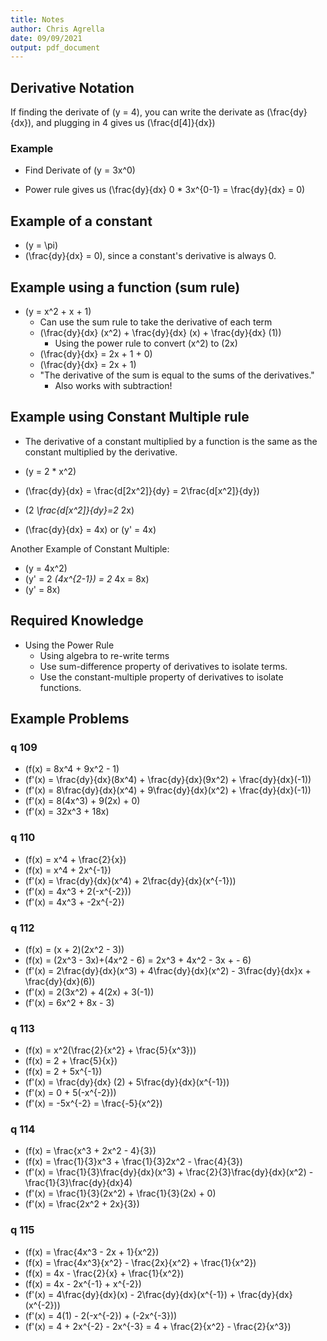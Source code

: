 ```yaml
---
title: Notes
author: Chris Agrella
date: 09/09/2021
output: pdf_document
---
```


## Derivative Notation

If finding the derivate of \(y = 4\), you can write the derivate as \(\frac{dy}{dx}\), and plugging in 4 gives us \(\frac{d[4]}{dx}\)

### Example

- Find Derivate of \(y = 3x^0\)

- Power rule gives us \(\frac{dy}{dx} 0 * 3x^{0-1} = \frac{dy}{dx} = 0\)

## Example of a constant

- \(y = \pi\)
- \(\frac{dy}{dx} = 0\), since a constant's derivative is always 0.

## Example using a function (sum rule)

- \(y = x^2 + x + 1\)
  - Can use the sum rule to take the derivative of each term
  - \(\frac{dy}{dx} (x^2) + \frac{dy}{dx} (x) + \frac{dy}{dx} (1)\)
    - Using the power rule to convert \(x^2\) to \(2x\)
  - \(\frac{dy}{dx} = 2x + 1 + 0\)
  - \(\frac{dy}{dx} = 2x + 1\)
  - "The derivative of the sum is equal to the sums of the derivatives."
    - Also works with subtraction!

## Example using Constant Multiple rule

- The derivative of a constant multiplied by a function is the same as the constant multiplied by the derivative.

- \(y = 2 * x^2\)
- \(\frac{dy}{dx} = \frac{d[2x^2]}{dy} = 2\frac{d[x^2]}{dy}\)
- \(2 *\frac{d[x^2]}{dy}=2* 2x\)
- \(\frac{dy}{dx} = 4x\) or \(y' = 4x\)

Another Example of Constant Multiple:

- \(y = 4x^2\)
- \(y' = 2 *(4x^{2-1}) = 2* 4x = 8x\)
- \(y' = 8x\)

## Required Knowledge

- Using the Power Rule
  - Using algebra to re-write terms
  - Use sum-difference property of derivatives to isolate terms.
  - Use the constant-multiple property of derivatives to isolate functions.

## Example Problems

### q 109

- \(f(x) = 8x^4 + 9x^2 - 1\)
- \(f'(x) = \frac{dy}{dx}(8x^4) + \frac{dy}{dx}(9x^2) + \frac{dy}{dx}(-1)\)
- \(f'(x) = 8\frac{dy}{dx}(x^4) + 9\frac{dy}{dx}(x^2) + \frac{dy}{dx}(-1)\)
- \(f'(x) = 8(4x^3) + 9(2x) + 0\)
- \(f'(x) = 32x^3 + 18x\)

### q 110

- \(f(x) = x^4 + \frac{2}{x}\)
- \(f(x) = x^4 + 2x^{-1}\)
- \(f'(x) = \frac{dy}{dx}(x^4) + 2\frac{dy}{dx}(x^{-1})\)
- \(f'(x) = 4x^3 + 2(-x^{-2})\)
- \(f'(x) = 4x^3 + -2x^{-2}\)

### q 112

- \(f(x) = (x + 2)(2x^2 - 3)\)
- \(f(x) = (2x^3 - 3x)+(4x^2 - 6) = 2x^3 + 4x^2 - 3x + - 6\)
- \(f'(x) = 2\frac{dy}{dx}(x^3) + 4\frac{dy}{dx}(x^2) - 3\frac{dy}{dx}x + \frac{dy}{dx}(6)\)
- \(f'(x) = 2(3x^2) + 4(2x) + 3(-1)\)
- \(f'(x) = 6x^2 + 8x - 3\)

### q 113

- \(f(x) = x^2(\frac{2}{x^2} + \frac{5}{x^3})\)
- \(f(x) = 2 + \frac{5}{x}\)
- \(f(x) = 2 + 5x^{-1}\)
- \(f'(x) = \frac{dy}{dx} (2) + 5\frac{dy}{dx}(x^{-1})\)
- \(f'(x) = 0 + 5(-x^{-2})\)
- \(f'(x) = -5x^{-2} = \frac{-5}{x^2}\)

### q 114

- \(f(x) = \frac{x^3 + 2x^2 - 4}{3}\)
- \(f(x) = \frac{1}{3}x^3 + \frac{1}{3}2x^2 - \frac{4}{3}\)
- \(f'(x) = \frac{1}{3}\frac{dy}{dx}(x^3) + \frac{2}{3}\frac{dy}{dx}(x^2) - \frac{1}{3}\frac{dy}{dx}4\)
- \(f'(x) = \frac{1}{3}(2x^2) + \frac{1}{3}(2x) + 0\)
- \(f'(x) = \frac{2x^2 + 2x}{3}\)

### q 115

- \(f(x) = \frac{4x^3 - 2x + 1}{x^2}\)
- \(f(x) = \frac{4x^3}{x^2} - \frac{2x}{x^2} + \frac{1}{x^2}\)
- \(f(x) = 4x - \frac{2}{x} + \frac{1}{x^2}\)
- \(f(x) = 4x - 2x^{-1} + x^{-2}\)
- \(f'(x) = 4\frac{dy}{dx}(x) - 2\frac{dy}{dx}(x^{-1}) + \frac{dy}{dx}(x^{-2})\)
- \(f'(x) = 4(1) - 2(-x^{-2}) + (-2x^{-3})\)
- \(f'(x) = 4 + 2x^{-2} - 2x^{-3} = 4 + \frac{2}{x^2} - \frac{2}{x^3}\)
